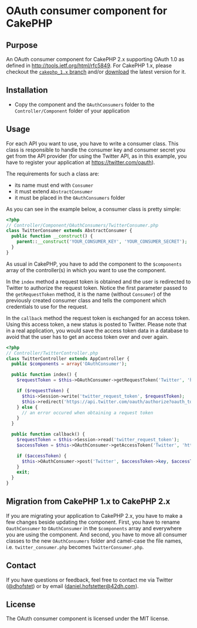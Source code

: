 # OAuth consumer component for CakePHP

## Purpose

An OAuth consumer component for CakePHP 2.x supporting OAuth 1.0 as defined in http://tools.ietf.org/html/rfc5849. For CakePHP 1.x, please checkout the [`cakephp_1.x` branch](https://github.com/cakebaker/oauth-consumer-component/tree/cakephp_1.x) and/or [download](https://github.com/cakebaker/oauth-consumer-component/zipball/v1.0.1) the latest version for it.

## Installation

* Copy the component and the `OAuthConsumers` folder to the `Controller/Component` folder of your application

## Usage

For each API you want to use, you have to write a consumer class. This class is responsible to handle the consumer key and consumer secret you get from the API provider (for using the Twitter API, as in this example, you have to register your application at https://twitter.com/oauth).

The requirements for such a class are:

* its name must end with `Consumer`
* it must extend `AbstractConsumer`
* it must be placed in the `OAuthConsumers` folder

As you can see in the example below, a consumer class is pretty simple:

```php
<?php
// Controller/Component/OAuthConsumers/TwitterConsumer.php
class TwitterConsumer extends AbstractConsumer {
  public function __construct() {
    parent::__construct('YOUR_CONSUMER_KEY', 'YOUR_CONSUMER_SECRET');
  }
}
```
As usual in CakePHP, you have to add the component to the `$components` array of the controller(s) in which you want to use the component.

In the `index` method a request token is obtained and the user is redirected to Twitter to authorize the request token. Notice the first parameter passed to the `getRequestToken` method, it is the name (without `Consumer`) of the previously created consumer class and tells the component which credentials to use for the request.

In the `callback` method the request token is exchanged for an access token. Using this access token, a new status is posted to Twitter. Please note that in a real application, you would save the access token data in a database to avoid that the user has to get an access token over and over again.

```php
<?php
// Controller/TwitterController.php
class TwitterController extends AppController {
  public $components = array('OAuthConsumer');

  public function index() {
    $requestToken = $this->OAuthConsumer->getRequestToken('Twitter', 'https://api.twitter.com/oauth/request_token', 'http://' . $_SERVER['HTTP_HOST'] . '/twitter/callback');

    if ($requestToken) {
      $this->Session->write('twitter_request_token', $requestToken);
      $this->redirect('https://api.twitter.com/oauth/authorize?oauth_token=' . $requestToken->key);
    } else {
      // an error occured when obtaining a request token
    }
  }

  public function callback() {
    $requestToken = $this->Session->read('twitter_request_token');
    $accessToken = $this->OAuthConsumer->getAccessToken('Twitter', 'https://api.twitter.com/oauth/access_token', $requestToken);

    if ($accessToken) {
      $this->OAuthConsumer->post('Twitter', $accessToken->key, $accessToken->secret, 'https://api.twitter.com/1/statuses/update.json', array('status' => 'hello world!'));
    }
    exit;
  }
}
```

## Migration from CakePHP 1.x to CakePHP 2.x

If you are migrating your application to CakePHP 2.x, you have to make a few changes beside updating the component. First, you have to rename `OauthConsumer` to `OAuthConsumer` in the `$components` array and everywhere you are using the component. And second, you have to move all consumer classes to the new `OAuthConsumers` folder and camel-case the file names, i.e. `twitter_consumer.php` becomes `TwitterConsumer.php`.

## Contact

If you have questions or feedback, feel free to contact me via Twitter ([@dhofstet](https://twitter.com/dhofstet)) or by email (daniel.hofstetter@42dh.com).

## License

The OAuth consumer component is licensed under the MIT license.
